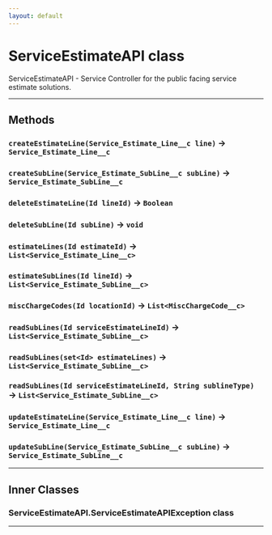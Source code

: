 ```yaml
---
layout: default
---
```

# ServiceEstimateAPI class

 ServiceEstimateAPI - Service Controller for the public facing service estimate solutions.

---
## Methods
### `createEstimateLine(Service_Estimate_Line__c line)` → `Service_Estimate_Line__c`
### `createSubLine(Service_Estimate_SubLine__c subLine)` → `Service_Estimate_SubLine__c`
### `deleteEstimateLine(Id lineId)` → `Boolean`
### `deleteSubLine(Id subLine)` → `void`
### `estimateLines(Id estimateId)` → `List<Service_Estimate_Line__c>`
### `estimateSubLines(Id lineId)` → `List<Service_Estimate_SubLine__c>`
### `miscChargeCodes(Id locationId)` → `List<MiscChargeCode__c>`
### `readSubLines(Id serviceEstimateLineId)` → `List<Service_Estimate_SubLine__c>`
### `readSubLines(set<Id> estimateLines)` → `List<Service_Estimate_SubLine__c>`
### `readSubLines(Id serviceEstimateLineId, String sublineType)` → `List<Service_Estimate_SubLine__c>`
### `updateEstimateLine(Service_Estimate_Line__c line)` → `Service_Estimate_Line__c`
### `updateSubLine(Service_Estimate_SubLine__c subLine)` → `Service_Estimate_SubLine__c`
---
## Inner Classes

### ServiceEstimateAPI.ServiceEstimateAPIException class
---
